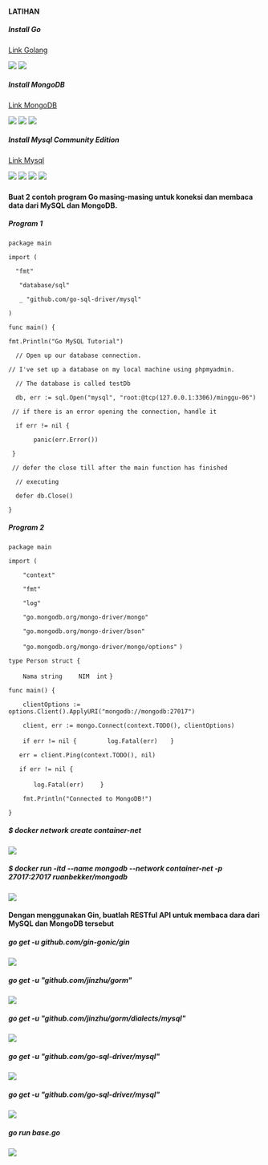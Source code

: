 #### LATIHAN
##### Install Go
[Link Golang](https://golang.org/dl/)

![](https://github.com/Tyassasmita/tekn-cloud-computing/blob/master/minggu-06/Go.png)
![](https://github.com/Tyassasmita/tekn-cloud-computing/blob/master/minggu-06/Go1.png)
##### Install MongoDB
[Link MongoDB](https://www.mongodb.com/download-center/community)

![](https://github.com/Tyassasmita/tekn-cloud-computing/blob/master/minggu-06/Mo.png)
![](https://github.com/Tyassasmita/tekn-cloud-computing/blob/master/minggu-06/Mo1.png)
![](https://github.com/Tyassasmita/tekn-cloud-computing/blob/master/minggu-06/Mo2.png)
##### Install Mysql Community Edition
[Link Mysql](https://www.mysql.com/products/community/)

![](https://github.com/Tyassasmita/tekn-cloud-computing/blob/master/minggu-06/my1.jpg)
![](https://github.com/Tyassasmita/tekn-cloud-computing/blob/master/minggu-06/my2.jpg)
![](https://github.com/Tyassasmita/tekn-cloud-computing/blob/master/minggu-06/my3.jpg)
![](https://github.com/Tyassasmita/tekn-cloud-computing/blob/master/minggu-06/my4.jpg)
##### 
#### Buat 2 contoh program Go masing-masing untuk koneksi dan membaca data dari MySQL dan MongoDB.
##### Program 1

```package main```

```import (```

```  "fmt"```

 ```   "database/sql"```

 ```   _ "github.com/go-sql-driver/mysql"```

```)```

```func main() {```

```fmt.Println("Go MySQL Tutorial")```

```  // Open up our database connection.```

```// I've set up a database on my local machine using phpmyadmin.```

  ```  // The database is called testDb```

  ```  db, err := sql.Open("mysql", "root:@tcp(127.0.0.1:3306)/minggu-06")```

   ``` // if there is an error opening the connection, handle it```

  ```  if err != nil {```

 ```       panic(err.Error())```

 ``` }```

   ``` // defer the close till after the main function has finished```

  ```  // executing```

  ```  defer db.Close()```

```}```

##### Program 2
```package main```

```import (```

```    "context"```

```    "fmt"```

```    "log"```

```    "go.mongodb.org/mongo-driver/mongo"```

```    "go.mongodb.org/mongo-driver/bson"```

```    "go.mongodb.org/mongo-driver/mongo/options"```
```)```

```type Person struct {```

```    Nama string```
```    NIM  int```
```}```

```func main() {```

```    clientOptions := options.Client().ApplyURI("mongodb://mongodb:27017")```

```    client, err := mongo.Connect(context.TODO(), clientOptions)```

```    if err != nil {```
```        log.Fatal(err)```
 ```   }```

 ```   err = client.Ping(context.TODO(), nil)```

 ```   if err != nil {```

 ```       log.Fatal(err)```
```    }```

```    fmt.Println("Connected to MongoDB!")```

```}```
##### $ docker network create container-net
![](https://github.com/Tyassasmita/tekn-cloud-computing/blob/master/minggu-06/Mo3.png)
##### $ docker run -itd --name mongodb --network container-net -p 27017:27017 ruanbekker/mongodb
![](https://github.com/Tyassasmita/tekn-cloud-computing/blob/master/minggu-06/Mo4.png)
#### Dengan menggunakan Gin, buatlah RESTful API untuk membaca dara dari MySQL dan MongoDB tersebut
##### go get -u github.com/gin-gonic/gin
![](https://github.com/Tyassasmita/tekn-cloud-computing/blob/master/minggu-06/latihan3-gin.jpg)
##### go get -u "github.com/jinzhu/gorm"
![](https://github.com/Tyassasmita/tekn-cloud-computing/blob/master/minggu-06/latihan3-gin1.jpg)
##### go get -u "github.com/jinzhu/gorm/dialects/mysql"
![](https://github.com/Tyassasmita/tekn-cloud-computing/blob/master/minggu-06/latihan3-gin2.jpg)
##### go get -u "github.com/go-sql-driver/mysql"
![](https://github.com/Tyassasmita/tekn-cloud-computing/blob/master/minggu-06/latihan3-gin4.jpg)
##### go get -u "github.com/go-sql-driver/mysql"
![](https://github.com/Tyassasmita/tekn-cloud-computing/blob/master/minggu-06/latihan3-gin.5jpg)
##### go run base.go
![](https://github.com/Tyassasmita/tekn-cloud-computing/blob/master/minggu-06/latihan3-gin6.jpg)